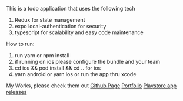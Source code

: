 This is a todo application that uses the following tech
1. Redux for state management
2. expo local-authentication for security
3. typescript for scalability and easy code maintenance


How to run:
1. run yarn or npm install
2. if running on ios please configure the bundle and your team 
3. cd ios && pod install && cd .. for ios
4. yarn android or yarn ios or run the app thru xcode


My Works, please check them out 
[Github Page](https://github.com/gelodgreat)
[Portfolio](https://angelodev.web.app/)
[Playstore app releases](https://play.google.com/store/apps/dev?id=6473859083520963966&hl=en&gl=US)
